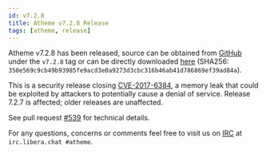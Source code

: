 ```yaml
---
id: v7.2.8
title: Atheme v7.2.8 Release
tags: [atheme, release]
---
```


Atheme v7.2.8 has been released, source can be obtained from [GitHub](https://github.com/atheme/atheme) under the `v7.2.8` tag or can be directly downloaded [here](https://github.com/atheme/atheme/releases/download/v7.2.8/atheme-7.2.8.tar.bz2) (SHA256: `350e569c9cb49b93985fe9acd3e0a9273d3cbc316b46ab41d786869ef39ad84a`).

<!--truncate-->

This is a security release closing [CVE-2017-6384](http://cve.mitre.org/cgi-bin/cvename.cgi?name=2017-6384), a memory leak that could be exploited by attackers to potentially cause a denial of service. Release 7.2.7 is affected; older releases are unaffected.

See pull request [#539](https://github.com/atheme/atheme/pull/539) for technical details.

For any questions, concerns or comments feel free to visit us on [IRC](ircs://irc.libera.chat/#atheme) at `irc.libera.chat #atheme`.

